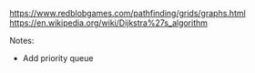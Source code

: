 https://www.redblobgames.com/pathfinding/grids/graphs.html
https://en.wikipedia.org/wiki/Dijkstra%27s_algorithm


Notes:
- Add priority queue

